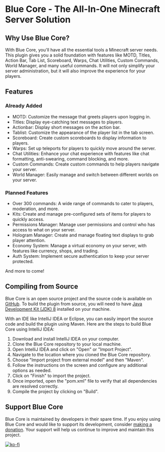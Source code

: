 # Blue Core - The All-In-One Minecraft Server Solution

## Why Use Blue Core?
With Blue Core, you'll have all the essential tools a Minecraft server needs. This plugin gives you a solid foundation with features like MOTD, Titles, Action Bar, Tab List, Scoreboard, Warps, Chat Utilities, Custom Commands, World Manager, and many useful commands. It will not only simplify your server administration, but it will also improve the experience for your players.

## Features

### Already Added
- MOTD: Customize the message that greets players upon logging in.
- Titles: Display eye-catching text messages to players.
- Actionbar: Display short messages on the action bar.
- Tablist: Customize the appearance of the player list in the tab screen.
- Scoreboard: Create custom scoreboards to display information to players.
- Warps: Set up teleports for players to quickly move around the server.
- Chat Utilities: Enhance your chat experience with features like chat formatting, anti-swearing, command blocking, and more.
- Custom Commands: Create custom commands to help players navigate your server.
- World Manager: Easily manage and switch between different worlds on your server.

### Planned Features
- Over 300 commands: A wide range of commands to cater to players, moderation, and more.
- Kits: Create and manage pre-configured sets of items for players to quickly access.
- Permissions Manager: Manage user permissions and control who has access to what on your server.
- Hologram Manager: Create and manage floating text displays to grab player attention.
- Economy System: Manage a virtual economy on your server, with features like currency, shops, and trading.
- Auth System: Implement secure authentication to keep your server protected.

And more to come!

## Compiling from Source

Blue Core is an open source project and the source code is available on [GitHub](https://github.com/BluevaDevelopment/BlueCore). To build the plugin from source, you will need to have [Java Development Kit (JDK) 8](https://adoptopenjdk.net/?variant=openjdk8&jvmVariant=hotspot) installed on your machine. 

With an IDE like IntelliJ IDEA or Eclipse, you can easily import the source code and build the plugin using Maven. Here are the steps to build Blue Core using IntelliJ IDEA:

1. Download and install IntelliJ IDEA on your computer.
2. Clone the Blue Core repository to your local machine.
3. Open IntelliJ IDEA and click on "Open" or "Import Project".
4. Navigate to the location where you cloned the Blue Core repository.
5. Choose "Import project from external model" and then "Maven".
6. Follow the instructions on the screen and configure any additional options as needed.
7. Click on "Finish" to import the project.
8. Once imported, open the "pom.xml" file to verify that all dependencies are resolved correctly.
9. Compile the project by clicking on "Build".

## Support Blue Core
Blue Core is maintained by developers in their spare time. If you enjoy using Blue Core and would like to support its development, consider [making a donation](https://ko-fi.com/bluecore). Your support will help us continue to improve and maintain this project.

[![ko-fi](https://ko-fi.com/img/githubbutton_sm.svg)](https://ko-fi.com/V7V3IE7VS)